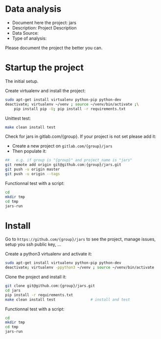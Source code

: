 # Data analysis
- Document here the project: jars
- Description: Project Description
- Data Source:
- Type of analysis:

Please document the project the better you can.

# Startup the project

The initial setup.

Create virtualenv and install the project:
```bash
sudo apt-get install virtualenv python-pip python-dev
deactivate; virtualenv ~/venv ; source ~/venv/bin/activate ;\
    pip install pip -U; pip install -r requirements.txt
```

Unittest test:
```bash
make clean install test
```

Check for jars in gitlab.com/{group}.
If your project is not set please add it:

- Create a new project on `gitlab.com/{group}/jars`
- Then populate it:

```bash
##   e.g. if group is "{group}" and project_name is "jars"
git remote add origin git@github.com:{group}/jars.git
git push -u origin master
git push -u origin --tags
```

Functionnal test with a script:

```bash
cd
mkdir tmp
cd tmp
jars-run
```

# Install

Go to `https://github.com/{group}/jars` to see the project, manage issues,
setup you ssh public key, ...

Create a python3 virtualenv and activate it:

```bash
sudo apt-get install virtualenv python-pip python-dev
deactivate; virtualenv -ppython3 ~/venv ; source ~/venv/bin/activate
```

Clone the project and install it:

```bash
git clone git@github.com:{group}/jars.git
cd jars
pip install -r requirements.txt
make clean install test                # install and test
```
Functionnal test with a script:

```bash
cd
mkdir tmp
cd tmp
jars-run
```
